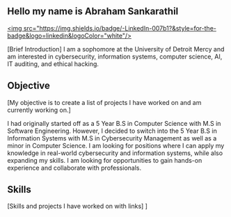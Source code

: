 ## Hello my name is Abraham Sankarathil
<a href="https://www.linkedin.com/in/abraham-sankarathil-859544218/"><img src="https://img.shields.io/badge/-LinkedIn-007b1?&style=for-the-badge&logo=linkedin&logoColor="white"/></a>

[Brief Introduction]
I am a sophomore at the University of Detroit Mercy and am interested in cybersecurity, information systems, computer science, AI, IT auditing, and ethical hacking. 

## Objective
[My objective is to create a list of projects I have worked on and am currently working on.]

I had originally started off as a 5 Year B.S in Computer Science with M.S in Software Engineering. However, I decided to switch into the 5 Year B.S in Information Systems with M.S in Cybersecurity Management as well as a minor in Computer Science.  I am looking for positions where I can apply my
knowledge in real-world cybersecurity and information systems, while also expanding my skills. I am looking for opportunities to gain hands-on experience and collaborate with professionals.

## Skills
[Skills and projects I have worked on with links]
]
<!--
**azsank/azsank** is a ✨ _special_ ✨ repository because its `README.md` (this file) appears on your GitHub profile.

Here are some ideas to get you started:

- 🔭 I’m currently working on ...
- 🌱 I’m currently learning ...
- 👯 I’m looking to collaborate on ...
- 🤔 I’m looking for help with ...
- 💬 Ask me about ...
- 📫 How to reach me: ...
- 😄 Pronouns: ...
- ⚡ Fun fact: ...
-->
